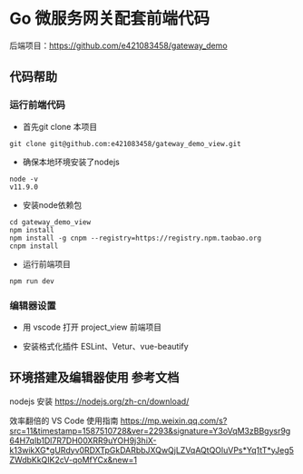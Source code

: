 # Go 微服务网关配套前端代码

后端项目：https://github.com/e421083458/gateway_demo

## 代码帮助

### 运行前端代码

- 首先git clone 本项目

`git clone git@github.com:e421083458/gateway_demo_view.git`

- 确保本地环境安装了nodejs

```
node -v
v11.9.0
```

- 安装node依赖包

```
cd gateway_demo_view
npm install
npm install -g cnpm --registry=https://registry.npm.taobao.org
cnpm install
```

- 运行前端项目

```
npm run dev
```
### 编辑器设置

- 用 vscode 打开 project_view 前端项目

- 安装格式化插件 ESLint、Vetur、vue-beautify

## 环境搭建及编辑器使用 参考文档

nodejs 安装 https://nodejs.org/zh-cn/download/

效率翻倍的 VS Code 使用指南
https://mp.weixin.qq.com/s?src=11&timestamp=1587510728&ver=2293&signature=Y3oVqM3zBBgysr9g64H7qIb1Dl7R7DH00XRR9uYOH9j3hiX-k13wikXG*gURdyv0RDXTpGkDARbbJXQwQjLZVqAQtQOluVPs*Yq1tT*yJeg5ZWdbKkQIK2cV-qoMfYCx&new=1